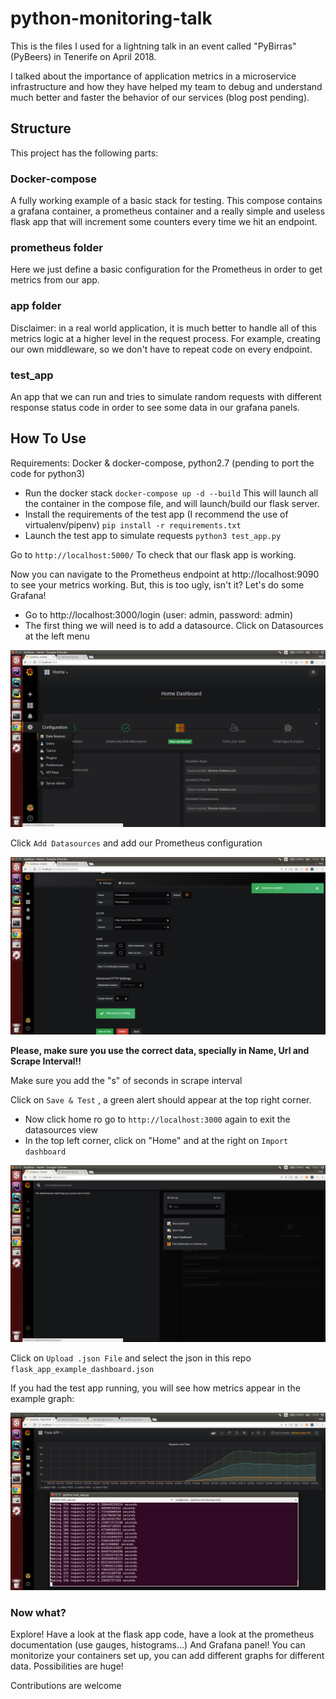 # python-monitoring-talk

This is the files I used for a lightning talk in an event called "PyBirras" (PyBeers) in Tenerife on April 2018.

I talked about the importance of application metrics in a microservice infrastructure and how they have helped my team
to debug and understand much better and faster the behavior of our services (blog post pending).

## Structure
This project has the following parts:

### Docker-compose
A fully working example of a basic stack for testing. This compose contains a grafana container, a prometheus container
and a really simple and useless flask app that will increment some counters every time we hit an endpoint.
### prometheus folder
Here we just define a basic configuration for the Prometheus in order to get metrics from our app.
### app folder
Disclaimer: in a real world application, it is much better to handle all of this metrics logic at a higher level in the request process.
For example, creating our own middleware, so we don't have to repeat code on every endpoint.
### test_app
An app that we can run and tries to simulate random requests with different response status code in order to see some data in our grafana panels.
## How To Use

Requirements: Docker & docker-compose, python2.7 (pending to port the code for python3)

* Run the docker stack `docker-compose up -d --build` This will launch
 all the container in the compose file, and will launch/build our flask server.
* Install the requirements of the test app (I recommend the use of virtualenv/pipenv) `pip install -r requirements.txt`
* Launch the test app to simulate requests `python3 test_app.py`

Go to `http://localhost:5000/` To check that our flask app is working.

Now you can navigate to the Prometheus endpoint at http://localhost:9090 to see your metrics working.
But, this is too ugly, isn't it? Let's do some Grafana!

* Go to http://localhost:3000/login (user: admin, password: admin)
* The first thing we will need is to add a datasource. Click on Datasources at the left menu

![Datasources](screenshots/01_datasources.png)

Click `Add Datasources` and add our Prometheus configuration

![Datasources](screenshots/02_add_prometheus.png)

**Please, make sure you use the correct data, specially in Name, Url and Scrape Interval!!**

Make sure you add the "s" of seconds in scrape interval

Click on `Save & Test` , a green alert should appear at the top right corner.

* Now click home ro go to  `http://localhost:3000` again to exit the datasources view
* In the top left corner, click on "Home" and at the right on `Import dashboard`

![Datasources](screenshots/03_import_dashboard.png)

Click on `Upload .json File` and select the json in this repo `flask_app_example_dashboard.json`

If you had the test app running, you will see how metrics appear in the example graph:

![Datasources](screenshots/04_panel_example.png)

### Now what?
Explore! Have a look at the flask app code, have a look at the prometheus documentation (use gauges, histograms...) And Grafana panel! You can monitorize your containers
set up, you can add different graphs for different data. Possibilities are huge!

Contributions are welcome